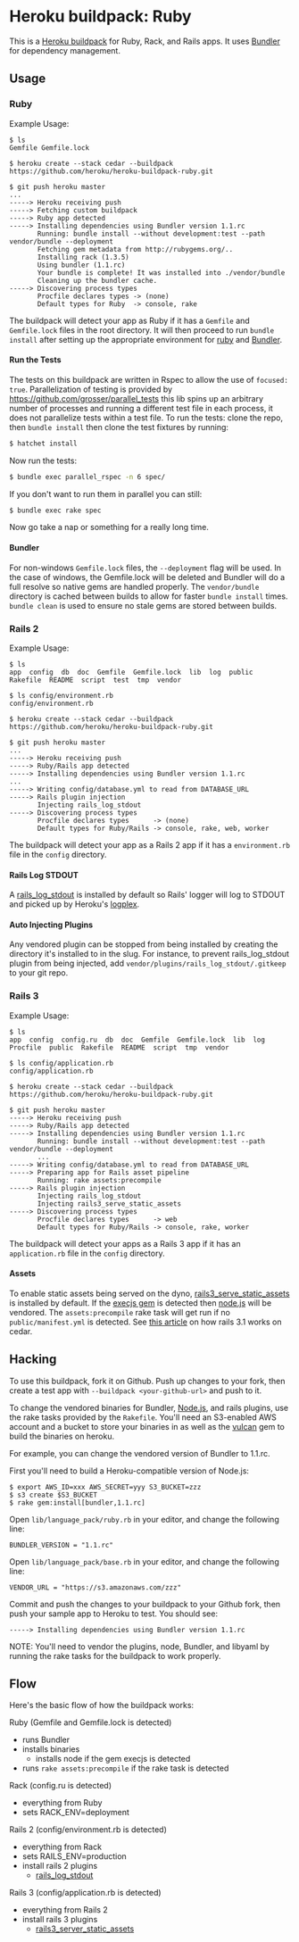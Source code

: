 Heroku buildpack: Ruby
======================

This is a [Heroku buildpack](http://devcenter.heroku.com/articles/buildpacks) for Ruby, Rack, and Rails apps. It uses [Bundler](http://gembundler.com) for dependency management.

Usage
-----

### Ruby

Example Usage:

    $ ls
    Gemfile Gemfile.lock

    $ heroku create --stack cedar --buildpack https://github.com/heroku/heroku-buildpack-ruby.git

    $ git push heroku master
    ...
    -----> Heroku receiving push
    -----> Fetching custom buildpack
    -----> Ruby app detected
    -----> Installing dependencies using Bundler version 1.1.rc
           Running: bundle install --without development:test --path vendor/bundle --deployment
           Fetching gem metadata from http://rubygems.org/..
           Installing rack (1.3.5)
           Using bundler (1.1.rc)
           Your bundle is complete! It was installed into ./vendor/bundle
           Cleaning up the bundler cache.
    -----> Discovering process types
           Procfile declares types -> (none)
           Default types for Ruby  -> console, rake

The buildpack will detect your app as Ruby if it has a `Gemfile` and `Gemfile.lock` files in the root directory. It will then proceed to run `bundle install` after setting up the appropriate environment for [ruby](http://ruby-lang.org) and [Bundler](http://gembundler.com).

#### Run the Tests

The tests on this buildpack are written in Rspec to allow the use of
`focused: true`. Parallelization of testing is provided by
https://github.com/grosser/parallel_tests this lib spins up an arbitrary
number of processes and running a different test file in each process,
it does not parallelize tests within a test file. To run the tests: clone the repo, then `bundle install` then clone the test fixtures by running:

```sh
$ hatchet install
```

Now run the tests:

```sh
$ bundle exec parallel_rspec -n 6 spec/
```

If you don't want to run them in parallel you can still:

```sh
$ bundle exec rake spec
```

Now go take a nap or something for a really long time.

#### Bundler

For non-windows `Gemfile.lock` files, the `--deployment` flag will be used. In the case of windows, the Gemfile.lock will be deleted and Bundler will do a full resolve so native gems are handled properly. The `vendor/bundle` directory is cached between builds to allow for faster `bundle install` times. `bundle clean` is used to ensure no stale gems are stored between builds.

### Rails 2

Example Usage:

    $ ls
    app  config  db  doc  Gemfile  Gemfile.lock  lib  log  public  Rakefile  README  script  test  tmp  vendor

    $ ls config/environment.rb
    config/environment.rb

    $ heroku create --stack cedar --buildpack https://github.com/heroku/heroku-buildpack-ruby.git

    $ git push heroku master
    ...
    -----> Heroku receiving push
    -----> Ruby/Rails app detected
    -----> Installing dependencies using Bundler version 1.1.rc
    ...
    -----> Writing config/database.yml to read from DATABASE_URL
    -----> Rails plugin injection
           Injecting rails_log_stdout
    -----> Discovering process types
           Procfile declares types      -> (none)
           Default types for Ruby/Rails -> console, rake, web, worker

The buildpack will detect your app as a Rails 2 app if it has a `environment.rb` file in the `config`  directory.

#### Rails Log STDOUT
  A [rails_log_stdout](http://github.com/ddollar/rails_log_stdout) is installed by default so Rails' logger will log to STDOUT and picked up by Heroku's [logplex](http://github.com/heroku/logplex).

#### Auto Injecting Plugins

Any vendored plugin can be stopped from being installed by creating the directory it's installed to in the slug. For instance, to prevent rails_log_stdout plugin from being injected, add `vendor/plugins/rails_log_stdout/.gitkeep` to your git repo.

### Rails 3

Example Usage:

    $ ls
    app  config  config.ru  db  doc  Gemfile  Gemfile.lock  lib  log  Procfile  public  Rakefile  README  script  tmp  vendor

    $ ls config/application.rb
    config/application.rb

    $ heroku create --stack cedar --buildpack https://github.com/heroku/heroku-buildpack-ruby.git

    $ git push heroku master
    -----> Heroku receiving push
    -----> Ruby/Rails app detected
    -----> Installing dependencies using Bundler version 1.1.rc
           Running: bundle install --without development:test --path vendor/bundle --deployment
           ...
    -----> Writing config/database.yml to read from DATABASE_URL
    -----> Preparing app for Rails asset pipeline
           Running: rake assets:precompile
    -----> Rails plugin injection
           Injecting rails_log_stdout
           Injecting rails3_serve_static_assets
    -----> Discovering process types
           Procfile declares types      -> web
           Default types for Ruby/Rails -> console, rake, worker

The buildpack will detect your apps as a Rails 3 app if it has an `application.rb` file in the `config` directory.

#### Assets

To enable static assets being served on the dyno, [rails3_serve_static_assets](http://github.com/pedro/rails3_serve_static_assets) is installed by default. If the [execjs gem](http://github.com/sstephenson/execjs) is detected then [node.js](http://github.com/joyent/node) will be vendored. The `assets:precompile` rake task will get run if no `public/manifest.yml` is detected.  See [this article](http://devcenter.heroku.com/articles/rails31_heroku_cedar) on how rails 3.1 works on cedar.

Hacking
-------

To use this buildpack, fork it on Github.  Push up changes to your fork, then create a test app with `--buildpack <your-github-url>` and push to it.

To change the vendored binaries for Bundler, [Node.js](http://github.com/joyent/node), and rails plugins, use the rake tasks provided by the `Rakefile`. You'll need an S3-enabled AWS account and a bucket to store your binaries in as well as the [vulcan](http://github.com/heroku/vulcan) gem to build the binaries on heroku.

For example, you can change the vendored version of Bundler to 1.1.rc.

First you'll need to build a Heroku-compatible version of Node.js:

    $ export AWS_ID=xxx AWS_SECRET=yyy S3_BUCKET=zzz
    $ s3 create $S3_BUCKET
    $ rake gem:install[bundler,1.1.rc]

Open `lib/language_pack/ruby.rb` in your editor, and change the following line:

    BUNDLER_VERSION = "1.1.rc"

Open `lib/language_pack/base.rb` in your editor, and change the following line:

    VENDOR_URL = "https://s3.amazonaws.com/zzz"

Commit and push the changes to your buildpack to your Github fork, then push your sample app to Heroku to test.  You should see:

    -----> Installing dependencies using Bundler version 1.1.rc

NOTE: You'll need to vendor the plugins, node, Bundler, and libyaml by running the rake tasks for the buildpack to work properly.

Flow
----

Here's the basic flow of how the buildpack works:

Ruby (Gemfile and Gemfile.lock is detected)

* runs Bundler
* installs binaries
  * installs node if the gem execjs is detected
* runs `rake assets:precompile` if the rake task is detected

Rack (config.ru is detected)

* everything from Ruby
* sets RACK_ENV=deployment

Rails 2 (config/environment.rb is detected)

* everything from Rack
* sets RAILS_ENV=production
* install rails 2 plugins
  * [rails_log_stdout](http://github.com/ddollar/rails_log_stdout)

Rails 3 (config/application.rb is detected)

* everything from Rails 2
* install rails 3 plugins
  * [rails3_server_static_assets](https://github.com/pedro/rails3_serve_static_assets)

